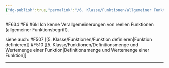 ```yaml
---
{"dg-publish":true,"permalink":"/6. Klasse/Funktionen/allgemeiner Funktionsbegriff/"}
---
```


#F634 #F6 #6kl
Ich kenne Verallgemeinerungen von reellen Funktionen (allgemeiner Funktionsbegriff).

siehe auch:
#F507 [[5. Klasse/Funktionen/Funktion definieren\|Funktion definieren]]
#F510 [[5. Klasse/Funktionen/Definitionsmenge und Wertemenge einer Funktion\|Definitionsmenge und Wertemenge einer Funktion]]

___

